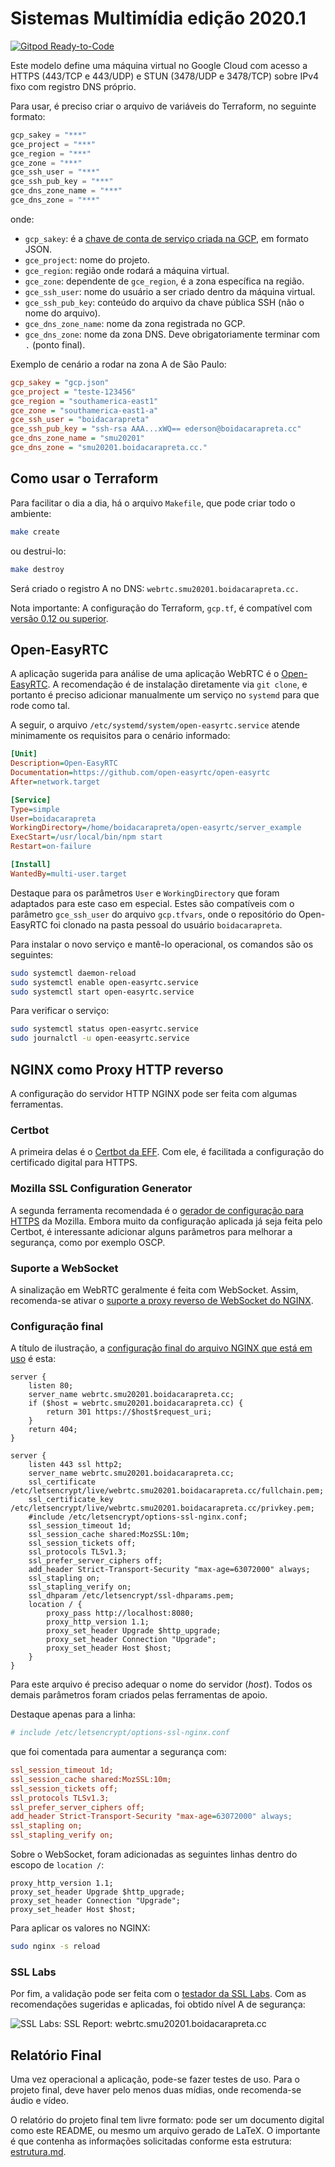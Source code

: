 # Sistemas Multimídia edição 2020.1

[![Gitpod Ready-to-Code](https://img.shields.io/badge/Gitpod-Ready--to--Code-blue?logo=gitpod)](https://gitpod.io/#https://github.com/boidacarapreta/smu20201)

Este modelo define uma máquina virtual no Google Cloud com acesso a HTTPS (443/TCP e 443/UDP) e STUN (3478/UDP e 3478/TCP) sobre IPv4 fixo com registro DNS próprio.

Para usar, é preciso criar o arquivo de variáveis do Terraform, no seguinte formato:

```terraform
gcp_sakey = "***"
gce_project = "***"
gce_region = "***"
gce_zone = "***"
gce_ssh_user = "***"
gce_ssh_pub_key = "***"
gce_dns_zone_name = "***"
gce_dns_zone = "***"
```

onde:

- `gcp_sakey`: é a [chave de conta de serviço criada na GCP](https://console.cloud.google.com/apis/credentials/serviceaccountkey), em formato JSON.
- `gce_project`: nome do projeto.
- `gce_region`: região onde rodará a máquina virtual.
- `gce_zone`: dependente de `gce_region`, é a zona específica na região.
- `gce_ssh_user`: nome do usuário a ser criado dentro da máquina virtual.
- `gce_ssh_pub_key`: conteúdo do arquivo da chave pública SSH (não o nome do arquivo).
- `gce_dns_zone_name`: nome da zona registrada no GCP.
- `gce_dns_zone`: nome da zona DNS. Deve obrigatoriamente terminar com `.` (ponto final).

Exemplo de cenário a rodar na zona A de São Paulo:

```ini
gcp_sakey = "gcp.json"
gce_project = "teste-123456"
gce_region = "southamerica-east1"
gce_zone = "southamerica-east1-a"
gce_ssh_user = "boidacarapreta"
gce_ssh_pub_key = "ssh-rsa AAA...xWQ== ederson@boidacarapreta.cc"
gce_dns_zone_name = "smu20201"
gce_dns_zone = "smu20201.boidacarapreta.cc."
```

## Como usar o Terraform

Para facilitar o dia a dia, há o arquivo `Makefile`, que pode criar todo o ambiente:

```bash
make create
```

ou destrui-lo:

```bash
make destroy
```

Será criado o registro A no DNS: `webrtc.smu20201.boidacarapreta.cc.`

Nota importante: A configuração do Terraform, `gcp.tf`, é compatível com [versão 0.12 ou superior](https://www.terraform.io/docs/configuration/).

## Open-EasyRTC

A aplicação sugerida para análise de uma aplicação WebRTC é o [Open-EasyRTC](https://github.com/open-easyrtc/open-easyrtc). A recomendação é de instalação diretamente via `git clone`, e portanto é preciso adicionar manualmente um serviço no `systemd` para que rode como tal.

A seguir, o arquivo `/etc/systemd/system/open-easyrtc.service` atende minimamente os requisitos para o cenário informado:

```ini
[Unit]
Description=Open-EasyRTC
Documentation=https://github.com/open-easyrtc/open-easyrtc
After=network.target

[Service]
Type=simple
User=boidacarapreta
WorkingDirectory=/home/boidacarapreta/open-easyrtc/server_example
ExecStart=/usr/local/bin/npm start
Restart=on-failure

[Install]
WantedBy=multi-user.target
```

Destaque para os parâmetros `User` e `WorkingDirectory` que foram adaptados para este caso em especial. Estes são compatíveis com o parâmetro `gce_ssh_user` do arquivo `gcp.tfvars`, onde o repositório do Open-EasyRTC foi clonado na pasta pessoal do usuário `boidacarapreta`.

Para instalar o novo serviço e mantê-lo operacional, os comandos são os seguintes:

```bash
sudo systemctl daemon-reload
sudo systemctl enable open-easyrtc.service
sudo systemctl start open-easyrtc.service
```

Para verificar o serviço:

```bash
sudo systemctl status open-easyrtc.service
sudo journalctl -u open-eeasyrtc.service
```

## NGINX como Proxy HTTP reverso

A configuração do servidor HTTP NGINX pode ser feita com algumas ferramentas.

### Certbot

A primeira delas é o [Certbot da EFF](https://certbot.eff.org). Com ele, é facilitada a configuração do certificado digital para HTTPS.

### Mozilla SSL Configuration Generator

A segunda ferramenta recomendada é o [gerador de configuração para HTTPS](https://ssl-config.mozilla.org) da Mozilla. Embora muito da configuração aplicada já seja feita pelo Certbot, é interessante adicionar alguns parâmetros para melhorar a segurança, como por exemplo OSCP.

### Suporte a WebSocket

A sinalização em WebRTC geralmente é feita com WebSocket. Assim, recomenda-se ativar o [suporte a proxy reverso de WebSocket do NGINX](http://nginx.org/en/docs/http/websocket.html).

### Configuração final

A título de ilustração, a [configuração final do arquivo NGINX que está em uso](https://webrtc.smu20201.boidacarapreta.cc) é esta:

```nginx
server {
    listen 80;
    server_name webrtc.smu20201.boidacarapreta.cc;
    if ($host = webrtc.smu20201.boidacarapreta.cc) {
        return 301 https://$host$request_uri;
    }
    return 404;
}

server {
    listen 443 ssl http2;
    server_name webrtc.smu20201.boidacarapreta.cc;
    ssl_certificate /etc/letsencrypt/live/webrtc.smu20201.boidacarapreta.cc/fullchain.pem;
    ssl_certificate_key /etc/letsencrypt/live/webrtc.smu20201.boidacarapreta.cc/privkey.pem;
    #include /etc/letsencrypt/options-ssl-nginx.conf;
    ssl_session_timeout 1d;
    ssl_session_cache shared:MozSSL:10m;
    ssl_session_tickets off;
    ssl_protocols TLSv1.3;
    ssl_prefer_server_ciphers off;
    add_header Strict-Transport-Security "max-age=63072000" always;
    ssl_stapling on;
    ssl_stapling_verify on;
    ssl_dhparam /etc/letsencrypt/ssl-dhparams.pem;
    location / {
        proxy_pass http://localhost:8080;
        proxy_http_version 1.1;
        proxy_set_header Upgrade $http_upgrade;
        proxy_set_header Connection "Upgrade";
        proxy_set_header Host $host;
    }
}
```

Para este arquivo é preciso adequar o nome do servidor (_host_). Todos os demais parâmetros foram criados pelas ferramentas de apoio.

Destaque apenas para a linha:

```ini
# include /etc/letsencrypt/options-ssl-nginx.conf
```

que foi comentada para aumentar a segurança com:

```ini
ssl_session_timeout 1d;
ssl_session_cache shared:MozSSL:10m;
ssl_session_tickets off;
ssl_protocols TLSv1.3;
ssl_prefer_server_ciphers off;
add_header Strict-Transport-Security "max-age=63072000" always;
ssl_stapling on;
ssl_stapling_verify on;
```

Sobre o WebSocket, foram adicionadas as seguintes linhas dentro do escopo de `location /`:

```nginx
proxy_http_version 1.1;
proxy_set_header Upgrade $http_upgrade;
proxy_set_header Connection "Upgrade";
proxy_set_header Host $host;
```

Para aplicar os valores no NGINX:

```bash
sudo nginx -s reload
```

### SSL Labs

Por fim, a validação pode ser feita com o [testador da SSL Labs](https://www.ssllabs.com/ssltest/). Com as recomendações sugeridas e aplicadas, foi obtido nível A de segurança:

![SSL Labs: SSL Report: webrtc.smu20201.boidacarapreta.cc](ssl-labs-webrtc-summary.png)

## Relatório Final

Uma vez operacional a aplicação, pode-se fazer testes de uso. Para o projeto final, deve haver pelo menos duas mídias, onde recomenda-se áudio e vídeo.

O relatório do projeto final tem livre formato: pode ser um documento digital como este README, ou mesmo um arquivo gerado de LaTeX. O importante é que contenha as informações solicitadas conforme esta estrutura: [estrutura.md](estrutura.md).
